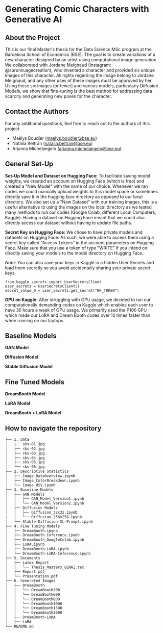 # Generating Comic Characters with Generative AI

## About the Project
This is our final Master's thesis for the Data Science MSc program at the Barcelona School of Economics (BSE). The goal is to create variations of a new character designed by an artist using computational image generation. We collaborated with Jordane Meignaud (Instagram: @surunnuagecreation), who invented a character and provided six unique images of this character. All rights regarding the image belong to Jordane Meignaud, and any other uses of these images must be approved by her. Using these six images (or fewer) and various models, particularly Diffusion Models, we show that fine-tuning is the best method for addressing data scarcity and generating new poses for the character. 

## Contact the Authors
For any additional questions, feel free to reach out to the authors of this project:
* Maëlys Boudier (maelys.boudier@bse.eu)
* Natalia Beltrán (natalia.beltran@bse.eu)
* Arianna Michelangelo (arianna.michelangelo@bse.eu)


## General Set-Up

**Set-Up Model and Dataset on Hugging Face:** To facilitate saving model weights, we created an account on Hugging Face (which is free) and created a "New Model" with the name of our choice. Whenever we ran codes we could manually upload weights to this model space or sometimes directly save it in the hugging face directory as opposed to our local directory. We also set up a "New Dataset" with our training images, this is a useful alternative to using the images on the local directory as we tested many methods to run our codes (Google Colab, different Local Computers, Kaggle). Having a dataset on Hugging Face meant that we could also directly access our dataset without having to update file paths. 

**Secret Key on Hugging Face:** We chose to have private models and datasets on Hugging Face. As such, we were able to access them using a secret key called "Access Tokens" in the account parameters on Hugging Face. Make sure that you use a token of type "WRITE" if you intend on directly saving your models to the model directory on Hugging Face. 

*Note:* You can also save your keys in Kaggle in a hidden User Secrets and load them secretly so you avoid accidentally sharing your private secret keys.

```
from kaggle_secrets import UserSecretsClient
user_secrets = UserSecretsClient()
secret_value_0 = user_secrets.get_secret("HF_TOKEN")
``` 

**GPU on Kaggle:** 
After struggling with GPU usage, we decided to run our computationally demanding codes on Kaggle which enables each user to have 30 hours a week of GPU usage. We primarily used the P100 GPU which made our LoRA and Dream Booth codes over 10 times faster than when running on our laptops.

## Baseline Models

**GAN Model** 

**Diffusion Model** 

**Stable Diffusion Model** 


## Fine Tuned Models

**DreamBooth Model** 

**LoRA Model** 

**DreamBooth + LoRA Model** 


## How to navigate the repository
```bash 
├── 1. Data
│   ├── sks-01.jpg
│   ├── sks-02.jpg
│   ├── sks-03.jpg
│   ├── sks-04.jpg
│   ├── sks-05.jpg
│   └── sks-06.jpg
├── 2. Descriptive Statistics
│   ├── Image_DataOverview.ipynb
│   ├── Image_ColorBreakdown.ipynb
│   └── Image_HSV.ipynb
├── 3. Baseline Models
│   ├── GAN Models
│   │   ├── GAN_Model_Version1.ipynb
│   │   └── GAN_Model_Version2.ipynb
│   ├── Diffusion Models
│   │   ├── Diffusion_32x32.ipynb
│   │   └── Diffusion_256x256.ipynb
│   └── Stable-Diffusion-XL-Prompt.ipynb
├── 4. Fine Tuning Models
│   ├── DreamBooth.ipynb
│   ├── DreamBooth_Inference.ipynb
│   ├── DreamBooth_GoogleColab.ipynb
│   ├── LoRA.ipynb
│   ├── DreamBooth-LoRA.ipynb
│   └── DreamBooth-LoRA-Inference.ipynb
├── 5. Documents
│   ├── Latex Report
│   │   └── Thesis_Masters_GENAI.tex
│   ├── Report.pdf
│   └── Presentation.pdf
├── 6. Generated Images
│   ├── DreamBooth
│   │   └── DreamBooth200
│   │   └── DreamBooth600
│   │   └── DreamBooth800
│   │   └── DreamBooth1000
│   │   └── DreamBooth1500
│   │   └── DreamBooth2000
│   ├── DreamBooth-LoRA
│   ├── LoRA
└── README.md
```
